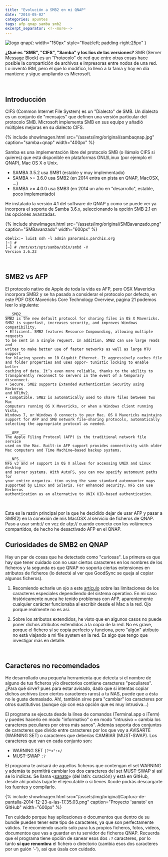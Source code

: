 ```yaml
---
title: "Evolución a SMB2 en mi QNAP"
date: "2014-05-02"
categories: apuntes
tags: afp qnap samba smb2
excerpt_separator: <!--more-->
---
```



![logo qnap](/assets/img/posts/logo-qnap.jpg){: width="150px" style="float:left; padding-right:25px" } 

**¿Qué es "SMB", "CIFS", "Samba" y los líos de las versiones?** SMB (Server Message Block) es un "Protocolo" de red que entre otras cosas hace posible la compartición de archivos e impresoras entre nodos de una red. Lo inventó IBM, pero el que lo modificó, lo llevó a la fama y hoy en día mantiene y sigue ampliando es Microsoft.

<br clear="left"/>
<!--more-->

## Introducción

CIFS (Common Internet File System) es un "Dialecto" de SMB. Un dialecto es un conjunto de "mensajes" que definen una versión particular del protocolo SMB. Microsoft implementa SMB en sus equipo y añadió múltiples mejoras en su dialecto CIFS.

{% include showImagen.html
    src="/assets/img/original/sambaqnap.jpg"
    caption="samba+qnap"
    width="400px"
    %}

Samba es una implementación libre del protocolo SMB (o llámalo CIFS si quieres) que está disponible en plataformas GNU/Linux (por ejemplo el QNAP), Mac OS X o Unix.

- SAMBA 3.5.2 usa SMB1 (estable y muy implementado)
- SAMBA >= 3.6.0 usa SMB2 (en 2014 entra en pista en QNAP, MacOSX, …)
- SAMBA >= 4.0.0 usa SMB3 (en 2014 un año en “desarrollo", estable, poco implementado)

He instalado la versión 4.1 del software de QNAP y como se puede ver ya incorpora el soporte de Samba 3.6.x, seleccionando la opción SMB 2.1 en las opciones avanzadas.

{% include showImagen.html
    src="/assets/img/original/SMBavanzado.png"
    caption="SMBavanzado"
    width="600px"
    %}

```console
obelix:~ luis$ ssh -l admin panoramix.parchis.org
[~] # 
[~] # /mnt/ext/opt/samba/sbin/smbd -V 
Version 3.6.23
```

<br/>

## SMB2 vs AFP

El protocolo nativo de Apple de toda la vida es AFP, pero OSX Mavericks incorpora SMB2 y se ha pasado a considerar el protocolo por defecto, en este PDF OSX Mavericks Core Technology Overview, pagina 21 podemos leer lo siguiente:

```
___SMB2___
SMB2 is the new default protocol for sharing files in OS X Mavericks.
SMB2 is superfast, increases security, and improves Windows compatibility.
• Efficient. SMB2 features Resource Compounding, allowing multiple requests
to be sent in a single request. In addition, SMB2 can use large reads and
writes to make better use of faster networks as well as large MTU support
for blazing speeds on 10 Gigabit Ethernet. It aggressively caches file
and folder properties and uses oppor- tunistic locking to enable better
caching of data. It’s even more reliable, thanks to the ability to
transparently reconnect to servers in the event of a temporary disconnect.
• Secure. SMB2 supports Extended Authentication Security using Kerberos
and NTLMv2.
• Compatible. SMB2 is automatically used to share files between two Mac
computers running OS X Mavericks, or when a Windows client running Vista,
Windows 7, or Windows 8 connects to your Mac. OS X Mavericks maintains
support for AFP and SMB network file-sharing protocols, automatically
selecting the appropriate protocol as needed.
 
___AFP___
The Apple Filing Protocol (AFP) is the traditional network file service
used on the Mac. Built-in AFP support provides connectivity with older
Mac computers and Time Machine–based backup systems.
   
___NFS___
NFS v3 and v4 support in OS X allows for accessing UNIX and Linux desktop
and server systems. With AutoFS, you can now specify automount paths for
your entire organiza- tion using the same standard automounter maps
supported by Linux and Solaris. For enhanced security, NFS can use Kerberos
authentication as an alternative to UNIX UID-based authentication.
```

 

Esta es la razón principal por la que he decidido dejar de usar AFP y pasar a SMB(2) en la conexión de mis MacOSX al servicio de ficheros de QNAP. Paso a usar smb:// en vez de afp:// cuando conecto con los volúmenes compartidos, de hecho he desactivado AFP en el QNAP.
 
<br/>

## Curiosidades de SMB2 en QNAP

Hay un par de cosas que he detectado como "curiosas". La primera es que hay que tener cuidado con no usar ciertos caracteres en los nombres de los ficheros y la segunda es que QNAP no soporta ciertas extensiones en atributos de ficheros (lo detecté al ver que GoodSync se queja al copiar algunos ficheros).

1) Recomiendo echarle un ojo a este [artículo](http://en.wikipedia.org/wiki/Filename#Comparison_of_filename_limitations) sobre las limitaciones de los caracteres especiales dependiendo del sistema operativo. En mi caso históricamente nunca he tenido problemas con AFP, aparentemente cualquier carácter funcionaba al escribir desde el Mac a la red. Ojo porque realmente no es así.

2) Sobre los atributos extendidos, he visto que en algunos casos no puede poner dichos atributos extendidos a la copia de la red. No es grave, porque el fichero sí se copia perfecto y funciona, pero "algún" atributo no está viajando a mi file system en la red. Es algo que tengo que investigar más en detalle.

<br/>

## Caracteres no recomendados

He desarrollado una pequeña herramienta que detecta si el nombre de alguno de tus ficheros y/o directorios contiene caracteres "peculiares". ¿Para qué sirve? pues para estar avisado, dado que si intentas copiar dichos archivos (con ciertos caracteres raros) a tu NAS, puede que a ésta no le guste demasiado. Ah!, también sirve para "cambiar" los caracteres por otros sustitutivos (aunque ojo con esa opción que es muy intrusiva...)

El programa se ejecuta desde la línea de comandos (Terminal.app o iTerm) y puedes hacerlo en modo "informativo" o en modo "intrusivo = cambia los caracteres peculiares por otros más sanos". Además soporta dos conjuntos de caracteres que divido entre caracteres por los que voy a AVISARTE (WARNING SET) o caracteres que deberías CAMBIAR (MUST-SWAP). Los caracteres que van en cada conjunto son:

* WARNING SET `|?*<":>/`
* MUST-SWAP `:?`

El programa te avisará de aquellos ficheros que contengan el set WARNING y además te permitirá cambiar los dos caracteres del set MUST-SWAP si así se lo indicas. Se llama «[sanato](https://github.com/LuisPalacios/sanato)» (del latín: curación) y está en GitHub, desde ahí podrás bajarte el ejecutable o si tienes Xcode podrás descargarte los fuentes y compilarlo.


{% include showImagen.html
    src="/assets/img/original/Captura-de-pantalla-2014-12-23-a-las-17.35.03.png"
    caption="Proyecto 'sanato' en GitHub"
    width="600px"
    %}

Ten cuidado porque hay aplicaciones o documentos que dentro de su bundle pueden tener este tipo de caracteres, ya que son perfectamente válidos. Te recomiendo usarlo solo para tus propios ficheros, fotos, videos, documentos que vas a guardar en tu servidor de ficheros QNAP. Recuerda que el programa tiene opción de sanear esos dos `:?` caracteres, por lo tanto **sí que renombra** el fichero o directorio (cambia esos dos caracteres por un guión '-'), así que úsala con cuidado.


